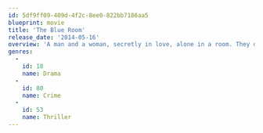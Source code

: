 ```yaml
---
id: 5df9ff09-409d-4f2c-8ee0-822bb7186aa5
blueprint: movie
title: 'The Blue Room'
release_date: '2014-05-16'
overview: 'A man and a woman, secretly in love, alone in a room. They desire each other, want each other, and even bite each other. In the afterglow, they share a few sweet nothings. At least the man seemed to believe they were nothing. Now under investigation by the police and the courts, what is he accused of?'
genres:
  -
    id: 18
    name: Drama
  -
    id: 80
    name: Crime
  -
    id: 53
    name: Thriller
---
```

